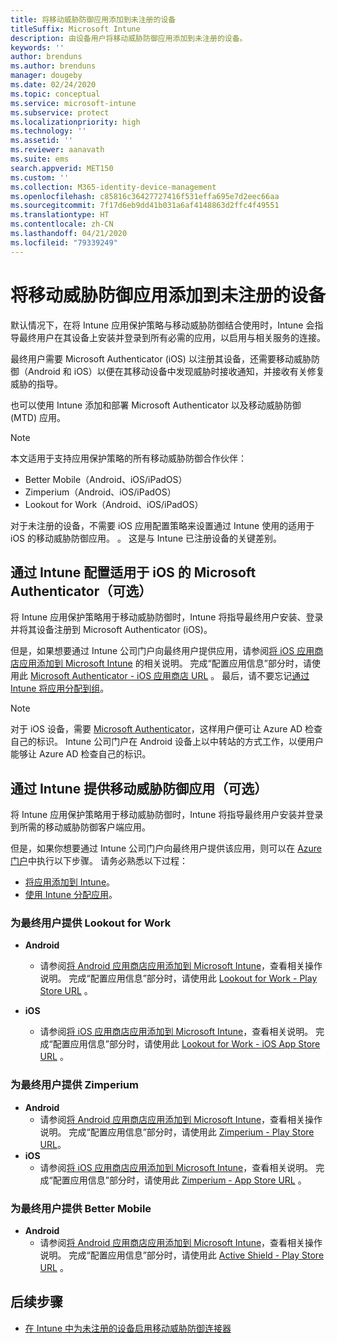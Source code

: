 ```yaml
---
title: 将移动威胁防御应用添加到未注册的设备
titleSuffix: Microsoft Intune
description: 由设备用户将移动威胁防御应用添加到未注册的设备。
keywords: ''
author: brenduns
ms.author: brenduns
manager: dougeby
ms.date: 02/24/2020
ms.topic: conceptual
ms.service: microsoft-intune
ms.subservice: protect
ms.localizationpriority: high
ms.technology: ''
ms.assetid: ''
ms.reviewer: aanavath
ms.suite: ems
search.appverid: MET150
ms.custom: ''
ms.collection: M365-identity-device-management
ms.openlocfilehash: c85816c36427727416f531effa695e7d2eec66aa
ms.sourcegitcommit: 7f17d6eb9dd41b031a6af4148863d2ffc4f49551
ms.translationtype: HT
ms.contentlocale: zh-CN
ms.lasthandoff: 04/21/2020
ms.locfileid: "79339249"
---
```

# <a name="add-mobile-threat-defense-apps-to-unenrolled-devices"></a>将移动威胁防御应用添加到未注册的设备

默认情况下，在将 Intune 应用保护策略与移动威胁防御结合使用时，Intune 会指导最终用户在其设备上安装并登录到所有必需的应用，以启用与相关服务的连接。

最终用户需要 Microsoft Authenticator (iOS) 以注册其设备，还需要移动威胁防御（Android 和 iOS）以便在其移动设备中发现威胁时接收通知，并接收有关修复威胁的指导。

也可以使用 Intune 添加和部署 Microsoft Authenticator 以及移动威胁防御 (MTD) 应用。

> [!NOTE]
> 本文适用于支持应用保护策略的所有移动威胁防御合作伙伴：
>
> - Better Mobile（Android、iOS/iPadOS）
> - Zimperium（Android、iOS/iPadOS）
> - Lookout for Work（Android、iOS/iPadOS）
>
> 对于未注册的设备，不需要 iOS 应用配置策略来设置通过 Intune 使用的适用于 iOS 的移动威胁防御应用。  。 这是与 Intune 已注册设备的关键差别。

## <a name="configure-microsoft-authenticator-for-ios-via-intune-optional"></a>通过 Intune 配置适用于 iOS 的 Microsoft Authenticator（可选）

将 Intune 应用保护策略用于移动威胁防御时，Intune 将指导最终用户安装、登录并将其设备注册到 Microsoft Authenticator (iOS)。

但是，如果想要通过 Intune 公司门户向最终用户提供应用，请参阅[将 iOS 应用商店应用添加到 Microsoft Intune](../apps/store-apps-ios.md) 的相关说明。 完成“配置应用信息”部分时，请使用此 [Microsoft Authenticator - iOS 应用商店 URL](https://itunes.apple.com/us/app/microsoft-authenticator/id983156458?mt=8)  。 最后，请不要忘记[通过 Intune 将应用分配到组](../apps/apps-deploy.md)。

> [!NOTE]
> 对于 iOS 设备，需要 [Microsoft Authenticator](https://docs.microsoft.com/azure/multi-factor-authentication/end-user/microsoft-authenticator-app-how-to)，这样用户便可让 Azure AD 检查自己的标识。 Intune 公司门户在 Android 设备上以中转站的方式工作，以便用户能够让 Azure AD 检查自己的标识。

## <a name="making-mobile-threat-defense-apps-available-via-intune-optional"></a>通过 Intune 提供移动威胁防御应用（可选）

将 Intune 应用保护策略用于移动威胁防御时，Intune 将指导最终用户安装并登录到所需的移动威胁防御客户端应用。

但是，如果你想要通过 Intune 公司门户向最终用户提供该应用，则可以在 [Azure 门户](https://portal.azure.com/)中执行以下步骤。 请务必熟悉以下过程：

- [将应用添加到 Intune](../apps/apps-add.md)。
- [使用 Intune 分配应用](../apps/apps-deploy.md)。

### <a name="making-lookout-for-work-available-to-end-users"></a>为最终用户提供 Lookout for Work

- **Android**  
  - 请参阅[将 Android 应用商店应用添加到 Microsoft Intune](../apps/store-apps-android.md)，查看相关操作说明。 完成“配置应用信息”部分时，请使用此 [Lookout for Work - Play Store URL](https://play.google.com/store/apps/details?id=com.lookout.enterprise)  。

- **iOS**
  - 请参阅[将 iOS 应用商店应用添加到 Microsoft Intune](../apps/store-apps-ios.md)，查看相关说明。 完成“配置应用信息”部分时，请使用此 [Lookout for Work - iOS App Store URL](https://itunes.apple.com/us/app/lookout-for-work/id997193468?mt=8)  。

<!-- ### Making Symantec Endpoint Protection Mobile available to end users
- **Android**
  - See the instructions for [adding Android store apps to Microsoft Intune](../apps/store-apps-android.md). When completing the **Configure app information** section, use this [SEP Mobile app store URL](https://play.google.com/store/apps/details?id=com.skycure.skycure). For **Minimum operating system**, select **Android 4.0 (Ice Cream Sandwich)**.

- **iOS**
  - See the instructions for [adding iOS store apps to Microsoft Intune](../apps/store-apps-ios.md). Use this [SEP Mobile - App Store URL](https://itunes.apple.com/us/app/skycure/id695620821?mt=8) when completing the **Configure app information** section.

### Making Check Point SandBlast Mobile available to end users
- **Android**  
  - See the instructions for [adding Android store apps to Microsoft Intune](../apps/store-apps-android.md). Use this [Check Point SandBlast Mobile - Play Store URL](https://play.google.com/store/apps/details?id=com.lacoon.security.fox) when completing the **Configure app information** section. 

- **iOS**
  - See the instructions for [adding iOS store apps to Microsoft Intune](../apps/store-apps-ios.md). Use this [Check Point SandBlast Mobile - App Store URL](https://apps.apple.com/us/app/sandblast-mobile-protect/id1006390797) when completing the **Configure app information** section. -->

### <a name="making-zimperium-available-to-end-users"></a>为最终用户提供 Zimperium

- **Android**
  - 请参阅[将 Android 应用商店应用添加到 Microsoft Intune](../apps/store-apps-android.md)，查看相关操作说明。 完成“配置应用信息”部分时，请使用此 [Zimperium - Play Store URL](https://play.google.com/store/apps/details?id=com.zimperium.zips&hl=en)。
- **iOS**
  - 请参阅[将 iOS 应用商店应用添加到 Microsoft Intune](../apps/store-apps-ios.md)，查看相关说明。 完成“配置应用信息”部分时，请使用此 [Zimperium - App Store URL](https://itunes.apple.com/us/app/zimperium-zips/id1030924459?mt=8)  。

<!-- ### Making Pradeo available to end users
- **Android**
  - See the instructions for [adding Android store apps to Microsoft Intune](../apps/store-apps-android.md). Use this [Pradeo - Play Store URL](https://play.google.com/store/apps/details?id=net.pradeo.service&hl=en_US) when completing the **Configure app information** section.

- **iOS**
  - See the instructions for [adding iOS store apps to Microsoft Intune](../apps/store-apps-ios.md). Use this [Pradeo - App Store URL](https://itunes.apple.com/us/app/pradeo-agent/id547979360?mt=8) when completing the **Configure app information** section. -->

### <a name="making-better-mobile-available-to-end-users"></a>为最终用户提供 Better Mobile

- **Android**
  - 请参阅[将 Android 应用商店应用添加到 Microsoft Intune](../apps/store-apps-android.md)，查看相关操作说明。 完成“配置应用信息”部分时，请使用此 [Active Shield - Play Store URL](https://play.google.com/store/apps/details?id=com.better.active.shield.enterprise)  。

<!-- - **iOS**
  - See the instructions for [adding iOS store apps to Microsoft Intune](../apps/store-apps-ios.md). Use this [ActiveShield - App Store URL](https://itunes.apple.com/us/app/activeshield/id980234260?mt=8&uo=4) when completing the **Configure app information** section. -->

<!-- ### Making Sophos available to end users
- **Android**
  - See the instructions for [adding Android store apps to Microsoft Intune](../apps/store-apps-android.md). Use this [Sophos - Play Store URL](https://play.google.com/store/apps/details?id=com.sophos.smsec) when completing the **Configure app information** section.

- **iOS**
  - See the instructions for [adding iOS store apps to Microsoft Intune](../apps/store-apps-ios.md). Use this [ActiveShield - App Store URL](https://itunes.apple.com/us/app/sophos-mobile-security/id1086924662?mt=8) when completing the **Configure app information** section.

### Making Wandera available to end users
- **Android**
  - See the instructions for [adding Android store apps to Microsoft Intune](../apps/store-apps-android.md). Use this [Wandera Mobile - Play Store URL](https://play.google.com/store/apps/details?id=com.wandera.android) when completing the **Configure app information** section. For **Minimum operating system**, select **Android 5.0**.

- **iOS**
  - See the instructions for [adding iOS store apps to Microsoft Intune](../apps/store-apps-ios.md). Use this [Wandera Mobile - - App Store URL](https://itunes.apple.com/app/wandera/id605469330) when completing the **Configure app information** section. -->

## <a name="next-steps"></a>后续步骤

- [在 Intune 中为未注册的设备启用移动威胁防御连接器](mtd-enable-unenrolled-devices.md)